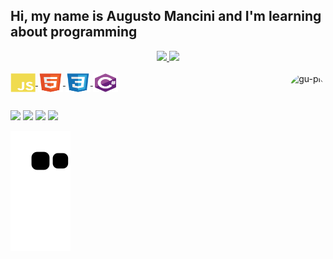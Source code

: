 ## Hi, my name is Augusto Mancini and I'm learning about programming
<div align="center">
  <a href="https://https://github.com/augustomancini0">
  <img height="180em" src="https://github-readme-stats.vercel.app/api?username=augustomancini0&show_icons=true&theme=dark&include_all_commits=true&count_private=true"/>
  <img height="180em" src="https://github-readme-stats.vercel.app/api/top-langs/?username=augustomancini0&layout=compact&langs_count=7&theme=dark"/>
</div>
<div style="display: inline_block"><br>
  <img align="center" alt="gu-Js" height="30" width="40" src="https://raw.githubusercontent.com/devicons/devicon/master/icons/javascript/javascript-plain.svg">
  <img align="center" alt="gu-HTML" height="30" width="40" src="https://raw.githubusercontent.com/devicons/devicon/master/icons/html5/html5-original.svg">
  <img align="center" alt="gu-CSS" height="30" width="40" src="https://raw.githubusercontent.com/devicons/devicon/master/icons/css3/css3-original.svg">
  <img align="center" alt="gu-Csharp" height="30" width="40" src="https://raw.githubusercontent.com/devicons/devicon/master/icons/csharp/csharp-original.svg">
  <img align="right" alt="gu-pic" height="150" style="border-radius:50px;" src="https://media0.giphy.com/media/bGgsc5mWoryfgKBx1u/giphy.gif" jsaction="load:XAeZkd;" jsname="HiaYvf" class="n3VNCb KAlRDb" alt="Programacao GIFs - Get the best GIF on GIPHY" data-noaft="1" style="width: 480px; height: 480px; margin: 0px;">
  
</div>
  
  ##
 
<div> 

  <a href="https://instagram.com/augustomancini0" target="_blank"><img src="https://img.shields.io/badge/-Instagram-%23E4405F?style=for-the-badge&logo=instagram&logoColor=white" target="_blank"></a>
 <a href=https://discord.gg/EM2BTYk4yD target="_blank"><img src="https://img.shields.io/badge/Discord-7289DA?style=for-the-badge&logo=discord&logoColor=white" target="_blank"></a> 
  <a href = "mailto:augustomancini00@gmail.com"><img src="https://img.shields.io/badge/-Gmail-%23333?style=for-the-badge&logo=gmail&logoColor=white" target="_blank"></a>
  <a href="https://www.linkedin.com/in/augusto-mancini-5515161b2/" target="_blank"><img src="https://img.shields.io/badge/-LinkedIn-%230077B5?style=for-the-badge&logo=linkedin&logoColor=white" target="_blank"></a> 
 
  ![Snake animation](https://github.com/augustomancini0/augustomancini0/blob/output/github-contribution-grid-snake.svg)
 
</div>
